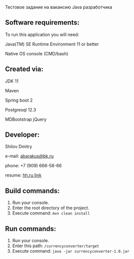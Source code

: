 Тестовое задание на вакансию Java разработчика

## Software requirements:
To run this application you will need: 

Java(TM) SE Runtime Environment 11 or better

Native OS console (CMD/bash)

## Created via:
JDK 11

Maven

Spring boot 2 

Postgresql 12.3

MDBootstrap jQuery

## Developer:

Shilov Dmitry

e-mail: [abarakus@bk.ru](mailto:abarakus@bk.ru)

phone: +7 (909) 666-58-66

resume: [hh.ru link](https://hh.ru/resume/60e15c3dff056f7d870039ed1f464642504372)

## Build commands:
1. Run your console.
2. Enter the root directory of the project.
3. Execute command: `mvn clean install`

## Run commands:
1. Run your console.
2. Enter this path: `/currencyconverter/target`
3. Execute command: `java -jar currencyconverter-1.0.jar`